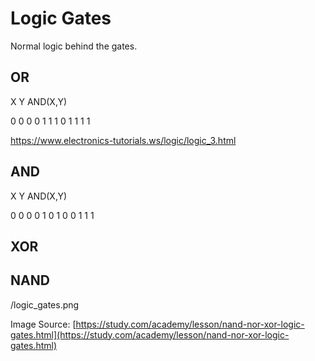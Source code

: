 # Logic Gates

Normal logic behind the gates.

## OR

X      Y     AND(X,Y)

0       0           0
0       1            1
1        0           1
1        1            1

https://www.electronics-tutorials.ws/logic/logic_3.html

## AND

X      Y     AND(X,Y)

0       0           0
0       1            0
1        0           0
1        1            1

## XOR

## NAND

/logic\_gates.png

Image Source: [https://study.com/academy/lesson/nand-nor-xor-logic-gates.html](https://study.com/academy/lesson/nand-nor-xor-logic-gates.html)


